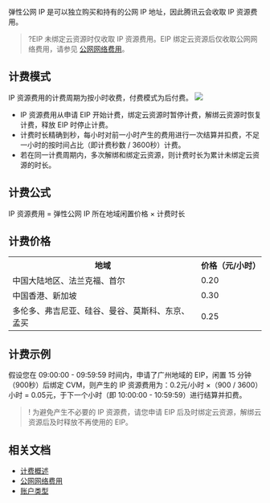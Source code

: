 弹性公网 IP 是可以独立购买和持有的公网 IP 地址，因此腾讯云会收取 IP 资源费用。

>?EIP 未绑定云资源时仅收取 IP 资源费用。EIP 绑定云资源后仅收取公网网络费用，请参见 [公网网络费用](https://cloud.tencent.com/document/product/1199/51693)。
>

## 计费模式
IP 资源费用的计费周期为按小时收费，付费模式为后付费。
![](https://main.qcloudimg.com/raw/a52c516727c2a0028dcd80b56e1e1ab8.png)
- IP 资源费用从申请 EIP 开始计费，绑定云资源时暂停计费，解绑云资源时恢复计费，释放 EIP 时停止计费。
- 计费时长精确到秒，每小时对前一小时产生的费用进行一次结算并扣费，不足一小时的按时间占比（即计费秒数 / 3600秒）计费。
- 若在同一计费周期内，多次解绑和绑定云资源，则计费时长为累计未绑定云资源的时长。

## 计费公式
IP 资源费用 = 弹性公网 IP 所在地域闲置价格 × 计费时长

## 计费价格
<table>
   <tr><th>地域</th><th>价格（元/小时）</th></tr>
   <tr><td>中国大陆地区、法兰克福、首尔</td><td>0.20</td></tr>
   <tr><td>中国香港、新加坡</td><td>0.30</td></tr>
   <tr><td>多伦多、弗吉尼亚、硅谷、曼谷、莫斯科、东京、孟买</td><td>0.25</td></tr>
</table>


## 计费示例
假设您在 09:00:00 - 09:59:59 时间内，申请了广州地域的 EIP，闲置 15 分钟（900秒）后绑定 CVM，则产生的 IP 资源费用为：0.2元/小时 ×（900 / 3600）小时 = 0.05元，于下一个小时（即 10:00:00 - 10:59:59）进行结算并扣费。
> ! 为避免产生不必要的 IP 资源费，请您申请 EIP 后及时绑定云资源，解绑云资源后及时释放不再使用的 EIP。
> 

## 相关文档
- [计费概述](https://cloud.tencent.com/document/product/1199/41692)
- [公网网络费用](https://cloud.tencent.com/document/product/1199/51693)
- [账户类型](https://cloud.tencent.com/document/product/1199/49090)
